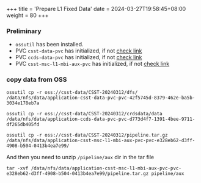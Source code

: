 +++
title = 'Prepare L1 Fixed Data'
date = 2024-03-27T19:58:45+08:00
weight = 80
+++

### Preliminary
- `ossutil` has been installed.
- PVC `csst-data-pvc` has initialized, if not [check link](csst/init_ccds_server/index.html)
- PVC `ccds-data-pvc` has initialized, if not [check link](csst/init_ccds_server/index.html)
- PVC `csst-msc-l1-mbi-aux-pvc` has initialized, if not [check link](csst/mbi_job/index.html)

### copy data from OSS

```shell
ossutil cp -r oss://csst-data/CSST-20240312/dfs/ /data/nfs/data/application-csst-data-pvc-pvc-42f5745d-8379-462e-ba5b-3034e178eb7a
```

```shell
ossutil cp -r oss://csst-data/CSST-20240312/crdsdata/data /data/nfs/data/application-ccds-data-pvc-pvc-d773d4f7-1391-4bee-9711-df265db405fd
```

```shell
ossutil cp -r oss://csst-data/CSST-20240312/pipeline.tar.gz /data/nfs/data/application-csst-msc-l1-mbi-aux-pvc-pvc-e328eb62-d3ff-4908-b504-0413b4ea7e99/
```
And then you need to unzip `/pipeline/aux` dir in the tar file
```shell
tar -xvf /data/nfs/data/application-csst-msc-l1-mbi-aux-pvc-pvc-e328eb62-d3ff-4908-b504-0413b4ea7e99/pipeline.tar.gz pipeline/aux
```